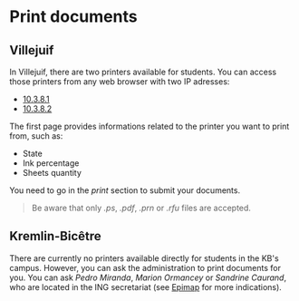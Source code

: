 # Print documents

## Villejuif

 In Villejuif, there are two printers available for students. You can access those printers from any web browser 
 with two IP adresses:
- [10.3.8.1](10.3.8.1)
- [10.3.8.2](10.3.8.2)

 The first page provides informations related to the printer you want to print from, such as:
- State
- Ink percentage
- Sheets quantity

 You need to go in the *print* section to submit your documents.	

 > Be aware that only *.ps*, *.pdf*, *.prn* or *.rfu* files are accepted. 

## Kremlin-Bicêtre

There are currently no printers available directly for students in the KB's campus. However, you can ask the 
administration to print documents for you. You can ask *Pedro Miranda*, *Marion Ormancey* or *Sandrine Caurand*,
who are located in the ING secretariat (see [Epimap](http://map.epita.eu/map-kb-voltaire-f0.svg) for more
indications).
